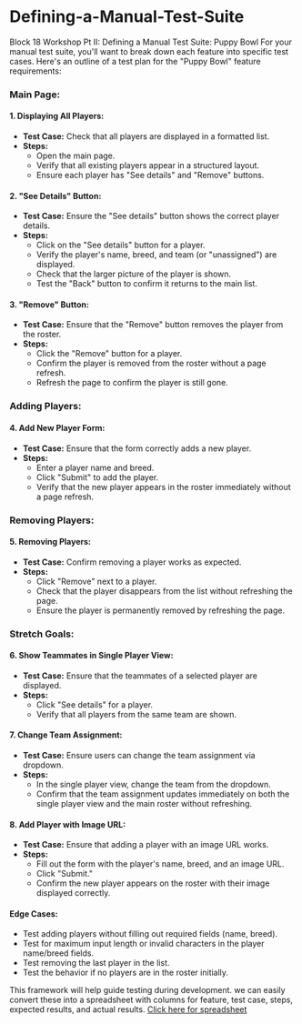 # Defining-a-Manual-Test-Suite
Block 18 Workshop Pt II: Defining a Manual Test Suite: Puppy Bowl
For your manual test suite, you'll want to break down each feature into specific test cases. Here's an outline of a test plan for the "Puppy Bowl" feature requirements:

### Main Page:
#### 1. Displaying All Players:
- **Test Case:** Check that all players are displayed in a formatted list.
- **Steps:** 
  - Open the main page.
  - Verify that all existing players appear in a structured layout.
  - Ensure each player has "See details" and "Remove" buttons.

#### 2. "See Details" Button:
- **Test Case:** Ensure the "See details" button shows the correct player details.
- **Steps:**
  - Click on the "See details" button for a player.
  - Verify the player's name, breed, and team (or "unassigned") are displayed.
  - Check that the larger picture of the player is shown.
  - Test the "Back" button to confirm it returns to the main list.

#### 3. "Remove" Button:
- **Test Case:** Ensure that the "Remove" button removes the player from the roster.
- **Steps:**
  - Click the "Remove" button for a player.
  - Confirm the player is removed from the roster without a page refresh.
  - Refresh the page to confirm the player is still gone.

### Adding Players:
#### 4. Add New Player Form:
- **Test Case:** Ensure that the form correctly adds a new player.
- **Steps:**
  - Enter a player name and breed.
  - Click "Submit" to add the player.
  - Verify that the new player appears in the roster immediately without a page refresh.

### Removing Players:
#### 5. Removing Players:
- **Test Case:** Confirm removing a player works as expected.
- **Steps:**
  - Click "Remove" next to a player.
  - Check that the player disappears from the list without refreshing the page.
  - Ensure the player is permanently removed by refreshing the page.

### Stretch Goals:
#### 6. Show Teammates in Single Player View:
- **Test Case:** Ensure that the teammates of a selected player are displayed.
- **Steps:**
  - Click "See details" for a player.
  - Verify that all players from the same team are shown.

#### 7. Change Team Assignment:
- **Test Case:** Ensure users can change the team assignment via dropdown.
- **Steps:**
  - In the single player view, change the team from the dropdown.
  - Confirm that the team assignment updates immediately on both the single player view and the main roster without refreshing.

#### 8. Add Player with Image URL:
- **Test Case:** Ensure that adding a player with an image URL works.
- **Steps:**
  - Fill out the form with the player's name, breed, and an image URL.
  - Click "Submit."
  - Confirm the new player appears on the roster with their image displayed correctly.

#### Edge Cases:
- Test adding players without filling out required fields (name, breed).
- Test for maximum input length or invalid characters in the player name/breed fields.
- Test removing the last player in the list.
- Test the behavior if no players are in the roster initially.

This framework will help guide testing during development. we can easily convert these into a spreadsheet with columns for feature, test case, steps, expected results, and actual results.
[Click here for spreadsheet](https://docs.google.com/spreadsheets/d/14xVfQuhxDuLP2c1ZTJdR1ftVXekAxcprt2hBMO0IrVs/edit?usp=sharing)
